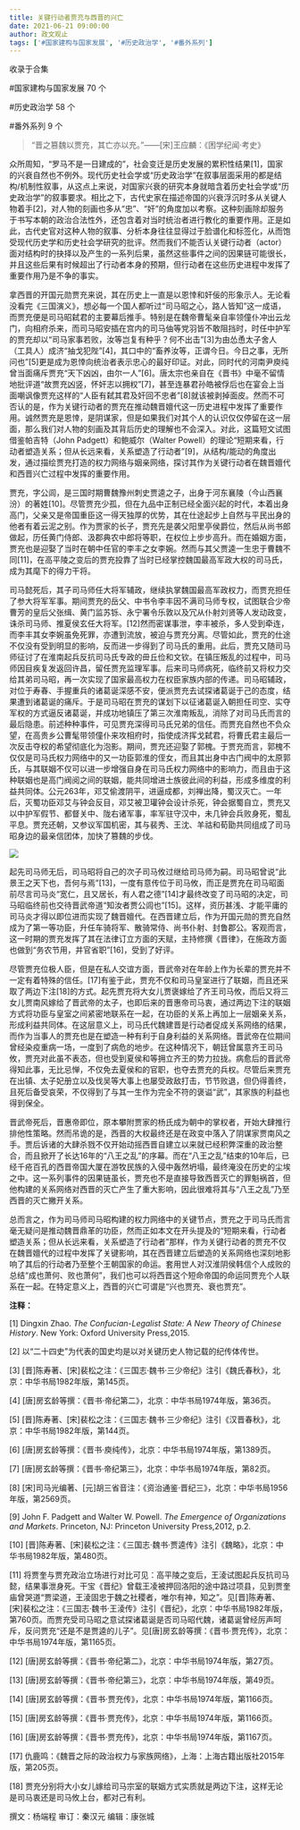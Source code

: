 ```yaml
---
title: 关键行动者贾充与西晋的兴亡
date: 2021-06-21 09:00:00
author: 政文观止
tags: ['#国家建构与国家发展', '#历史政治学', '#番外系列']
---
```



收录于合集

#国家建构与国家发展 70 个

#历史政治学 58 个

#番外系列 9 个

> “晋之篡魏以贾充，其亡亦以充。”——[宋]王应麟：《困学纪闻·考史》

众所周知，“罗马不是一日建成的”，社会变迁是历史发展的累积性结果[1]，国家的兴衰自然也不例外。现代历史社会学或“历史政治学”在叙事层面采用的都是结构/机制性叙事，从这点上来说，对国家兴衰的研究本身就暗含着历史社会学或“历史政治学”的叙事要求。相比之下，古代史家在描述帝国的兴衰浮沉时多从关键人物着手[2]，对人物的刻画也多从“忠”、“奸”的角度加以考察。这种刻画除却服务于书写本朝的政治合法性外，还包含着对当时统治者进行教化的重要作用。正是如此，古代史官对这种人物的叙事、分析本身往往显得过于脸谱化和标签化，从而饱受现代历史学和历史社会学研究的批评。然而我们不能否认关键行动者（actor）面对结构时的抉择以及产生的一系列后果，虽然这些事件之间的因果链可能很长，并且这些后果有时候超出了行动者本身的预期，但行动者在这些历史进程中发挥了重要作用乃是不争的事实。  

  

拿西晋的开国元勋贾充来说，其在历史上一直是以恩悻和奸佞的形象示人。无论看没看完《三国演义》，想必每一个国人都听过“司马昭之心，路人皆知”这一成语，而贾充便是司马昭弑君的主要幕后推手。特别是在魏帝曹髦亲自率领僮仆冲出云龙门，向相府杀来，而司马昭安插在宫内的司马伷等党羽皆不敢阻挡时，时任中护军的贾充却以“司马家事若败，汝等岂复有种乎？何不出击”[3]为由怂恿太子舍人（工具人）成济“抽戈犯陛”[4]，其口中的“畜养汝等，正谓今日。今日之事，无所问也”[5]更是成为恩悻向统治者表示忠心的最好印证。对此，同时代的河南尹庾纯曾当面痛斥贾充“天下凶凶，由尔一人”[6]。唐太宗也亲自在《晋书》中毫不留情地批评道“故贾充凶竖，怀奸志以拥权”[7]，甚至连暴君孙皓被俘后也在宴会上当面嘲讽像贾充这样的“人臣有弑其君及奸回不忠者”[8]就该被剥掉面皮。然而不可否认的是，作为关键行动者的贾充在推动魏晋嬗代这一历史进程中发挥了重要作用。诚然贾充是恩悻，是阴谋家，但是如果我们对其个人的认识仅仅停留在这一层面，那么我们对人物的刻画及其背后历史的理解也不会深入。对此，这篇短文试图借鉴帕吉特（John
Padgett）和鲍威尔（Walter
Powell）的理论“短期来看，行动者塑造关系；但从长远来看，关系塑造了行动者”[9]，从结构/能动的角度出发，通过描绘贾充打造的权力网络与姻亲网络，探讨其作为关键行动者在魏晋嬗代和西晋兴亡过程中发挥的重要作用。

  

贾充，字公闾，是三国时期曹魏豫州刺史贾逵之子，出身于河东襄陵（今山西襄汾）的著姓[10]。尽管贾充少孤，但在九品中正制已经全面兴起的时代，本着出身高门，父亲又是帝国重臣这一得天独厚的优势，其在仕途起步上自然与平民出身的他者有着云泥之别。作为贾家的长子，贾充先是袭父阳里亭侯爵位，然后从尚书郎做起，历任黄门侍郎、汲郡典农中郎将等职，在权位上步步高升。而在婚姻方面，贾充也是迎娶了当时在朝中任官的李丰之女李婉。然而与其父贾逵一生忠于曹魏不同[11]，在高平陵之变后的贾充投靠了当时已经掌控魏国最高军政大权的司马氏，成为其麾下的得力干将。

  

司马懿死后，其子司马师任大将军辅政，继续执掌魏国最高军政权力，而贾充担任了参大将军军事。期间贾充的岳父、中书令李丰因不满司马师专权，试图联合少帝曹芳的皇后父张缉、黄门监苏铄、永宁署令乐敦以及冗从仆射刘贤等人发动政变，诛杀司马师、推夏侯玄任大将军。[12]然而密谋事泄，李丰被杀，多人受到牵连，而李丰其女李婉虽免死罪，亦遭到流放，被迫与贾充分离。尽管如此，贾充的仕途不仅没有受到明显的影响，反而进一步得到了司马氏的重用。此后，贾充又随司马师征讨了在淮南起兵反抗司马氏专政的毌丘俭和文钦。在镇压叛乱的过程中，司马师因目疾复发返回许昌，留任贾充监理军事。后来司马师病死，临终前又将权力交给其弟司马昭，再一次实现了国家最高权力在权臣家族内部的传递。司马昭辅政，对位于寿春、手握重兵的诸葛诞深感不安，便派贾充去试探诸葛诞于己的态度，结果遭到诸葛诞的痛斥。于是司马昭在贾充的谋划下以征诸葛诞入朝担任司空、实夺军权的方式逼反诸葛诞，并成功地镇压了第三次淮南叛乱，消除了对司马氏而言的最后隐患。前述种种事件，可见贾充深得司马氏兄弟的信任。而贾充自然也不负众望，在高贵乡公曹髦带领僮仆来攻相府时，指使成济挥戈弑君，将曹氏君主最后一次反击夺权的希望彻底化为泡影。期间，贾充还迎娶了郭槐。于贾充而言，郭槐不仅仅是司马氏权力网络中的又一功臣郭淮的侄女，而且其出身中古门阀中的太原郭氏，与其联姻不仅可以进一步增强自身在司马氏权力网络中的影响力，而且由于这种联姻也是高门阀阅之间的联姻，能共同增进士族彼此间的利益，形成多维度的利益共同体。公元263年，邓艾偷渡阴平，进逼成都，刘禅出降，蜀汉灭亡。一年后，灭蜀功臣邓艾与钟会反目，邓艾被卫瓘钟会设计杀死，钟会据蜀自立，贾充又以中护军假节、都督关中、陇右诸军事，率军驻守汉中，未几钟会兵败身死，蜀乱平息。贾充还朝，又参议军国机密，其与裴秀、王沈、羊祜和荀勖共同组成了司马昭身边的最亲信团体，加快了篡魏的步伐。

![](/images/98/2.jpeg)

起先司马师无后，司马昭将自己的次子司马攸过继给司马师为嗣。司马昭曾说“此景王之天下也，吾何与焉”[13]，一度有意传位于司马攸，而正是贾充在司马昭面前尽言司马炎“宽仁，且又居长，有人君之德”[14]才最终改变了司马昭的决定，司马昭临终前也交待晋武帝道“知汝者贾公闾也”[15]。这样，资历甚浅、才能平庸的司马炎才得以即位进而实现了魏晋嬗代。在西晋建立后，作为开国元勋的贾充自然成为了第一等功臣，升任车骑将军、散骑常侍、尚书仆射、封鲁郡公。客观而言，这一时期的贾充发挥了其在法律订立方面的天赋，主持修撰《晋律》，在施政方面也做到“务农节用，并官省职”[16]，受到了好评。

  

尽管贾充位极人臣，但是在私人交谊方面，晋武帝对在年龄上作为长辈的贾充并不一定有着特殊的信任。[17]有鉴于此，贾充不仅和司马皇室进行了联姻，而且还采取了两边下注[18]的方式。起先贾充将大女儿贾褒嫁给了齐王司马攸，而后又将三女儿贾南风嫁给了晋武帝的太子，也即后来的晋惠帝司马衷，通过两边下注的联姻方式将功臣与皇室之间紧密地联系在一起，在功臣的关系上再加上一层姻亲关系，形成利益共同体。在这层意义上，司马氏代魏建晋是行动者促成关系网络的结果，而作为当事人的贾充也是在塑造一种有利于自身利益的关系网络。晋武帝在位期间曾经染疫重病一场，一度到了病危的地步。在这种情况下，朝廷曾属意齐王司马攸，贾充对此虽不表态，但也受到夏侯和等拥立齐王的势力拉拢。病愈后的晋武帝得知此事，无比忌惮，不仅免去夏侯和的官职，也夺去贾充的兵权。尽管后来贾充在出镇、太子妃册立以及伐吴等大事上也屡受政敌打击，节节败退，但仍得善终，且死后备受哀荣，不仅得到了与其一生作为完全不符的褒谥“武”，其家族的利益也得到保全。

  

晋武帝死后，晋惠帝即位，原本攀附贾家的杨氏成为朝中的掌权者，开始大肆推行排他性策略。然而吊诡的是，西晋的大权最终还是在政变中落入了阴谋家贾南风之手。贾后诉诸的大肆杀戮不仅开始动摇西晋自建立以来就已经积弊深重的政治整合，而且掀开了长达16年的“八王之乱”的序幕。而在“八王之乱”结束的10年后，已经千疮百孔的西晋帝国大厦在游牧民族的入侵中轰然坍塌，最终淹没在历史的尘埃之中。这一系列事件的因果链虽长，贾充也不是直接导致西晋灭亡的罪魁祸首，但他构建的关系网络对西晋的灭亡产生了重大影响，因此很难将其与“八王之乱”乃至西晋的灭亡撇开关系。

  

总而言之，作为司马师司马昭构建的权力网络中的关键节点，贾充之于司马氏而言毫无疑问是推动魏晋鼎革的功臣，然而正如本文在开头提及的“短期来看，行动者塑造关系；但从长远来看，关系塑造了行动者”那样，作为关键行动者的贾充不仅在魏晋嬗代的过程中发挥了关键影响，其在西晋建立后塑造的关系网络也深刻地影响了其后的行动者乃至整个王朝国家的命运。套用世人对汉淮阴侯韩信个人成败的总结“成也萧何、败也萧何”，我们也可以将西晋这个短命帝国的命运同贾充个人联系在一起。在特定意义上，西晋的兴亡可谓是“兴也贾充、衰也贾充”。

  

 **注释：**

[1] Dingxin Zhao. _The Confucian-Legalist State: A New Theory of Chinese
History_. New York: Oxford University Press,2015.

[2] 以“二十四史”为代表的国史均是以对关键历史人物记载的纪传体传世。

[3] [晋]陈寿著、[宋]裴松之注：《三国志·魏书·三少帝纪》注引《魏氏春秋》，北京：中华书局1982年版，第145页。

[4] [唐]房玄龄等撰：《晋书·帝纪第二》，北京：中华书局1974年版，第36页。

[5] [晋]陈寿著、[宋]裴松之注：《三国志·魏书·三少帝纪》注引《汉晋春秋》，北京：中华书局1982年版，第144页。

[6] [唐]房玄龄等撰：《晋书·庾纯传》，北京：中华书局1974年版，第1389页。

[7] [唐]房玄龄等撰：《晋书·帝纪第三》，北京：中华书局1974年版，第82页。

[8] [宋]司马光编著、[元]胡三省音注：《资治通鉴·晋纪三》，北京：中华书局1956年版，第2569页。

[9] John F. Padgett and Walter W. Powell. _The Emergence of Organizations and
Markets_. Princeton, NJ: Princeton University Press,2012, p.2.

[10] [晋]陈寿著、[宋]裴松之注：《三国志·魏书·贾逵传》注引《魏略》，北京：中华书局1982年版，第480页。

[11]
将贾奎与贾充政治立场进行对比可见：高平陵之变后，王淩试图起兵反抗司马懿，结果事泄身死。干宝《晋纪》曾载王凌被押回洛阳的途中路过项县，见到贾奎庙曾哭道“贾梁道，王淩固忠于魏之社稷者，唯尔有神，知之”。见[晋]陈寿著、[宋]裴松之注：《三国志·魏书·王淩传》注引《晋纪》，北京：中华书局1982年版，第760页。而贾充受司马昭之意试探诸葛诞是否司马昭代魏，诸葛诞曾经厉声呵斥，反问贾充“还是不是贾逵的儿子”。见[唐]房玄龄等撰：《晋书·贾充传》，北京：中华书局1974年版，第1165页。

[12] [唐]房玄龄等撰：《晋书·帝纪第二》，北京：中华书局1974年版，第27页。

[13] [唐]房玄龄等撰：《晋书·帝纪第三》，北京：中华书局1974年版，第49页。

[14] [唐]房玄龄等撰：《晋书·贾充传》，北京：中华书局1974年版，第1166页。

[15] [唐]房玄龄等撰：《晋书·贾充传》，北京：中华书局1974年版，第1166页。

[16] [唐]房玄龄等撰：《晋书·贾充传》，北京：中华书局1974年版，第1167页。

[17] 仇鹿鸣：《魏晋之际的政治权力与家族网络》，上海：上海古籍出版社2015年版，第205页。

[18] 贾充分别将大小女儿嫁给司马宗室的联姻方式实质就是两边下注，这样无论是司马衷还是司马攸上台，都对己有利。

  

撰文：杨端程 审订：秦汉元 编辑：康张城

  

